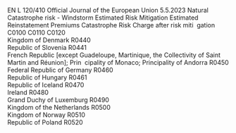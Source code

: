 EN  L 120/410 Official Journal of the European Union 5.5.2023
 Natural Catastrophe risk - Windstorm  Estimated Risk 
Mitigation  Estimated 
Reinstatement 
Premiums  Catastrophe 
Risk Charge 
after risk miti ­
gation  
C0100  C0110  C0120  
Kingdom of Denmark  R0440  
Republic of Slovenia  R0441  
French Republic [except Guadeloupe, Martinique, 
the Collectivity of Saint Martin and Réunion]; Prin ­
cipality of Monaco; Principality of Andorra  R0450  
Federal Republic of Germany  R0460  
Republic of Hungary  R0461  
Republic of Iceland  R0470  
Ireland  R0480  
Grand Duchy of Luxemburg  R0490  
Kingdom of the Netherlands  R0500  
Kingdom of Norway  R0510  
Republic of Poland  R0520
